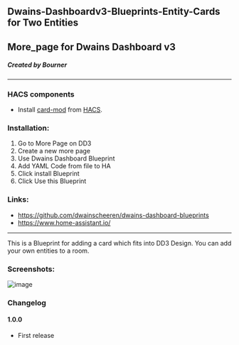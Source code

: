 ## Dwains-Dashboardv3-Blueprints-Entity-Cards for Two Entities
## More_page for Dwains Dashboard v3
##### Created by Bourner
---


### HACS components

- Install [card-mod](https://github.com/thomasloven/lovelace-card-mod) from [HACS](https://hacs.xyz).

### Installation: 
  
1.  Go to More Page on DD3
2.  Create a new more page
3.  Use Dwains Dashboard Blueprint
4.  Add YAML Code from file to HA
5.  Click install Blueprint
6.  Click Use this Blueprint


### Links:
* https://github.com/dwainscheeren/dwains-dashboard-blueprints
* https://www.home-assistant.io/

---

This is a Blueprint for adding a card which fits into DD3 Design.
You can add your own entities to a room. 

### Screenshots:
![image](https://user-images.githubusercontent.com/64064679/161119019-23533434-996f-48f2-b88a-eaf8cc34495b.png)


### Changelog
#### 1.0.0
- First release



